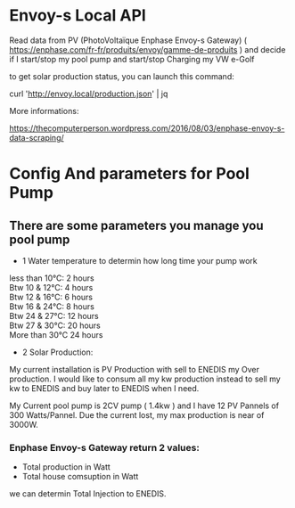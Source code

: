 # Envoy-s Local API
Read data from PV (PhotoVoltaïque Enphase Envoy-s Gateway)  ( https://enphase.com/fr-fr/produits/envoy/gamme-de-produits ) and decide if I start/stop my pool pump and start/stop Charging my VW e-Golf


to get solar production status, you can launch this command: 

curl 'http://envoy.local/production.json' | jq 

More informations: 

https://thecomputerperson.wordpress.com/2016/08/03/enphase-envoy-s-data-scraping/

# Config And parameters for Pool Pump

## There are some parameters you manage you pool pump

- 1 Water temperature to determin how long time your pump work

less than 10°C: 2 hours<br/>
Btw 10 & 12°C: 	4 hours<br/>
Btw 12 & 16°C:	6 hours</br>
Btw 16 & 24°C:  8 hours<br/>
Btw 24 & 27°C:  12 hours<br/>
Btw 27 & 30°C:  20 hours<br/>
More than 30°C	24 hours</br>

- 2 Solar Production:

My current installation is PV Production with sell to ENEDIS my Over production. I would like to consum all my kw production instead to sell my kw to ENEDIS and buy later to ENEDIS when I need.

My Current pool pump is 2CV pump ( 1.4kw )  and I have 12 PV Pannels of 300 Watts/Pannel. Due the current lost, my max production is near of 3000W.

### Enphase Envoy-s Gateway return 2 values: 
- Total production in Watt
- Total house comsuption in Watt

we can determin Total Injection to ENEDIS.




